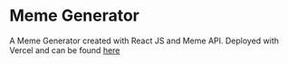 # Meme Generator
A Meme Generator created with React JS and Meme API. Deployed with Vercel and can be found [here](https://csb-3q5v2-irp0u35sb.vercel.app/)
